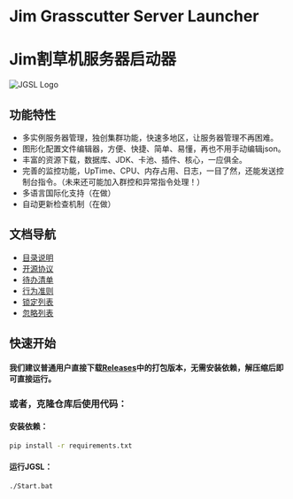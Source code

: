 # Jim Grasscutter Server Launcher

# Jim割草机服务器启动器

![JGSL Logo](Assets/JGSL-Logo.ico)

## 功能特性

- 多实例服务器管理，独创集群功能，快速多地区，让服务器管理不再困难。
- 图形化配置文件编辑器，方便、快捷、简单、易懂，再也不用手动编辑json。
- 丰富的资源下载，数据库、JDK、卡池、插件、核心，一应俱全。
- 完善的监控功能，UpTime、CPU、内存占用、日志，一目了然，还能发送控制台指令。（未来还可能加入群控和异常指令处理！）
- 多语言国际化支持（在做）
- 自动更新检查机制（在做）

## 文档导航

- [目录说明](DirInfo.md)
- [开源协议](LICENSE)
- [待办清单](todolist.md)
- [行为准则](CODE_OF_CONDUCT.md)
- [锁定列表](edit-lock.md)
- [忽略列表](.gitignore)

## 快速开始

#### 我们建议普通用户直接下载[Releases](https://github.com/Jimmy32767255/JimGrasscutterServerLauncher/releases)中的打包版本，无需安装依赖，解压缩后即可直接运行。

### 或者，克隆仓库后使用代码：

#### 安装依赖：

```bash
pip install -r requirements.txt
```
#### 运行JGSL：

```bash
./Start.bat
```
